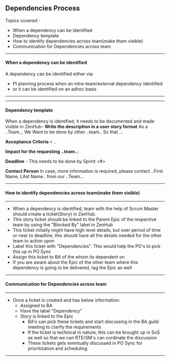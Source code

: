 ## Dependencies Process

Topics covered -
- When a dependency can be identified
- Dependency template
- How to identify dependencies across team(make them visible)
- Communication for Dependencies across team

----
#### When a dependency can be identified
A dependency can be identified either via:
- PI planning process when an intra-team/external dependency identified
- or it can be identified on an adhoc basis

----

----
#### Dependency template
When a dependency is identified, it needs to be documented and made visible in ZenHub-
**Write the description in a user story format**
As a ..Team..,
  We Want <something> to be done by other ..team..
    So that ...
  
**Acceptance Criteria**
<
..

>
**Impact for the requesting ..team..**:

**Deadline** - This needs to be done by Sprint <#>

**Contact Person** 
In case, more information is required, please contact ..First Name, LAst Name.. from our ..Team...

----

#### How to identify dependencies across team(make them visible)
----
- When a dependency is identified, team with the help of Scrum Master should create a ticket(Story) in ZenHub.
- This story ticket should be linked to the Parent Epic of the respective team by using the "Blocked By" label in ZenHub
- This ticket initially might have high level details, but over period of time or near to deadline, this should have all the details needed for the other team to action upon
- Label this ticket with "Dependencies". This would help the PO's to pick this up in PO Sync
- Assign this ticket to BA of the <team> whom its dependent on
- If you are aware about the Epic of the other team where this dependency is going to be delivered, tag the Epic as well

----

#### Communication for Dependencies across team
----
- Once a ticket is created and has below information:
  - Assigned to BA
  - Have the label "Dependency"
  - Story is linked to the Epic
    - BA's can pick these tickets and start discussing in the BA guild meeting to clarify the requirements
    - If the ticket is technical in nature, this can be brought up in SoS as well so that we can RTE/SM's can cordinate the discussion
    - These tickets gets eventually discussed in PO Sync for prioritization and scheduling
    
----
